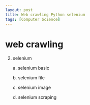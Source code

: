 ```yaml
---
layout: post
title: Web crawling Python selenium
tags: [Computer Science]
---
```

# web crawling

2. selenium

    a. selenium basic

    b. selenium file

    c. selenium image

    d. selenium scraping
